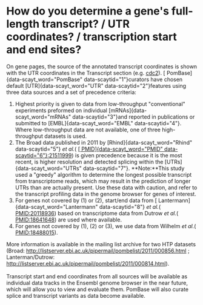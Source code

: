# How do you determine a gene's full-length transcript? / UTR coordinates? / transcription start and end sites?
<!-- pombase_categories: Datasets,Genome Statistics and Lists,Querying/Searching -->

On gene pages, the source of the annotated transcript coordinates is
shown with the UTR coordinates in the Transcript section (e.g.
[cdc2](/spombe/result/SPBC11B10.09#transcript)). [
PomBase]{data-scayt_word="PomBase" data-scaytid="1"}curators have chosen
default [UTR]{data-scayt_word="UTR" data-scaytid="2"}features using
three data sources and a set of precedence criteria:

1.  Highest priority is given to data from low-throughput "conventional"
    experiments preformed on individual [mRNAs]{data-scayt_word="mRNAs"
    data-scaytid="3"}and reported in publications or submitted to
    [EMBL]{data-scayt_word="EMBL" data-scaytid="4"}. Where
    low-throughput data are not available, one of three high-throughput
    datasets is used.
2.  The Broad data published in 2011 by [Rhind]{data-scayt_word="Rhind"
    data-scaytid="5"} *et al.*( [[ PMID]{data-scayt_word="PMID"
    data-scaytid="6"}:21511999](http://www.ncbi.nlm.nih.gov/pubmed?term=21511999))
    is given precedence because it is the most recent, is higher
    resolution and detected splicing within the
    [UTRs]{data-scayt_word="UTRs" data-scaytid="7"}. **Note:**This study
    used a "greedy" algorithm to determine the longest possible
    transcript from transcriptome reads, which may result in the
    prediction of longer UTRs than are actually present. Use these data
    with caution, and refer to the transcript profiling data in the
    genome browser for genes of interest.
3.  For genes not covered by (1) or (2), start/end data from [
    Lantermann]{data-scayt_word="Lantermann" data-scaytid="8"} *et al.*(
    [PMID:20118936](http://www.ncbi.nlm.nih.gov/pubmed?term=20118936))
    based on transcriptome data from Dutrow *et al.*(
    [PMID:18641648](http://www.ncbi.nlm.nih.gov/pubmed?term=18641648))
    are used where available.
4.  For genes not covered by (1), (2) or (3), we use data from Wilhelm
    *et al.*(
    [PMID:18488015](http://www.ncbi.nlm.nih.gov/pubmed/18488015)).

More information is available in the mailing list archive for two HTP
datasets (Broad:
http://listserver.ebi.ac.uk/pipermail/pombelist/2011/000856.html ;
Lanterman/Dutrow:
http://listserver.ebi.ac.uk/pipermail/pombelist/2011/000814.html).\
\
Transcript start and end coordinates from all sources will be available
as individual data tracks in the Ensembl genome browser in the near
future, which will allow you to view and evaluate them. PomBase will
also curate splice and transcript variants as data become available.

